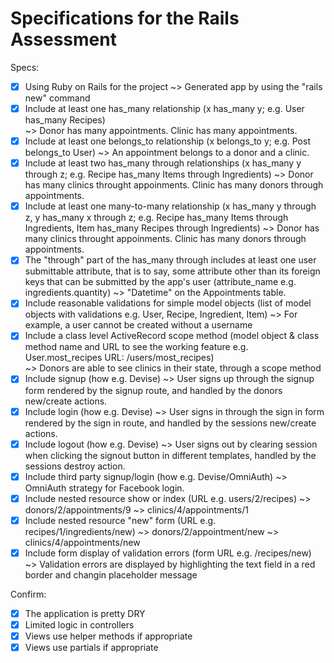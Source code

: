 # Specifications for the Rails Assessment

Specs:
- [x] Using Ruby on Rails for the project
        ~> Generated app by using the "rails new" command
- [x] Include at least one has_many relationship (x has_many y; e.g. User has_many Recipes)  
        ~> Donor has many appointments. Clinic has many appointments.
- [x] Include at least one belongs_to relationship (x belongs_to y; e.g. Post belongs_to User)
        ~> An appointment belongs to a donor and a clinic.
- [x] Include at least two has_many through relationships (x has_many y through z; e.g. Recipe has_many Items through Ingredients)
        ~> Donor has many clinics throught appoinments. Clinic has many donors through appointments. 
- [x] Include at least one many-to-many relationship (x has_many y through z, y has_many x through z; e.g. Recipe has_many Items through Ingredients, Item has_many Recipes through Ingredients)
        ~> Donor has many clinics throught appoinments. Clinic has many donors through appointments.
- [x] The "through" part of the has_many through includes at least one user submittable attribute, that is to say, some attribute other than its foreign keys that can be submitted by the app's user (attribute_name e.g. ingredients.quantity)
        ~> "Datetime" on the Appointments table.
- [x] Include reasonable validations for simple model objects (list of model objects with validations e.g. User, Recipe, Ingredient, Item)
        ~> For example, a user cannot be created without a username
- [x] Include a class level ActiveRecord scope method (model object & class method name and URL to see the working feature e.g. User.most_recipes URL: /users/most_recipes)   
        ~> Donors are able to see clinics in their state, through a scope method
- [x] Include signup (how e.g. Devise)
        ~> User signs up through the signup form rendered by the signup route, and handled by the donors new/create actions.
- [x] Include login (how e.g. Devise)
        ~> User signs in through the sign in form rendered by the sign in route, and handled by the sessions new/create actions.
- [x] Include logout (how e.g. Devise)
        ~> User signs out by clearing session when clicking the signout button in different templates, handled by the sessions destroy action.
- [x] Include third party signup/login (how e.g. Devise/OmniAuth)
        ~> OmniAuth strategy for Facebook login.
- [x] Include nested resource show or index (URL e.g. users/2/recipes)
        ~> donors/2/appointments/9
        ~> clinics/4/appointments/1
- [x] Include nested resource "new" form (URL e.g. recipes/1/ingredients/new)
        ~> donors/2/appointment/new
        ~> clinics/4/appointments/new
- [x] Include form display of validation errors (form URL e.g. /recipes/new)
        ~> Validation errors are displayed by highlighting the text field in a red border and changin placeholder message

Confirm:
- [x] The application is pretty DRY
- [x] Limited logic in controllers
- [x] Views use helper methods if appropriate
- [x] Views use partials if appropriate